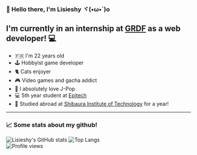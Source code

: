 ### 👋 Hello there, I'm Lisieshy ヾ(•ω•`)o

## I'm currently in an internship at [GRDF](https://grdf.fr) as a web developer! 💻

- 🇫🇷 I'm 22 years old
- 🕹️ Hobbyist game developer
- 🐈 Cats enjoyer
- 🎮 Video games and gacha addict
- 🎵 I absolutely love J-Pop
- 💻 5th year student at [Epitech](https://epitech.eu/)
- 🗾 Studied abroad at [Shibaura Institute of Technology](https://www.shibaura-it.ac.jp/en/) for a year!

---

### 📈 Some stats about my github!

![Lisieshy's GitHub stats](https://github-readme-stats.vercel.app/api?username=Lisieshy&bg_color=30,e96443,904e95&title_color=fff&text_color=fff&include_all_commits=true&icon_color=fff&count_private=true&show_icons=true)
![Top Langs](https://github-readme-stats.vercel.app/api/top-langs/?username=Lisieshy&bg_color=30,e96443,904e95&title_color=fff&text_color=fff&langs_count=5&layout=compact)
<br/>
![Profile views](https://komarev.com/ghpvc/?username=Lisieshy&color=FD428D)

<!--
**Lisieshy/Lisieshy** is a ✨ _special_ ✨ repository because its `README.md` (this file) appears on your GitHub profile.

Here are some ideas to get you started:

- 🔭 I’m currently working on ...
- 🌱 I’m currently learning ...
- 👯 I’m looking to collaborate on ...
- 🤔 I’m looking for help with ...
- 💬 Ask me about ...
- 📫 How to reach me: ...
- 😄 Pronouns: ...
- ⚡ Fun fact: ...
-->
